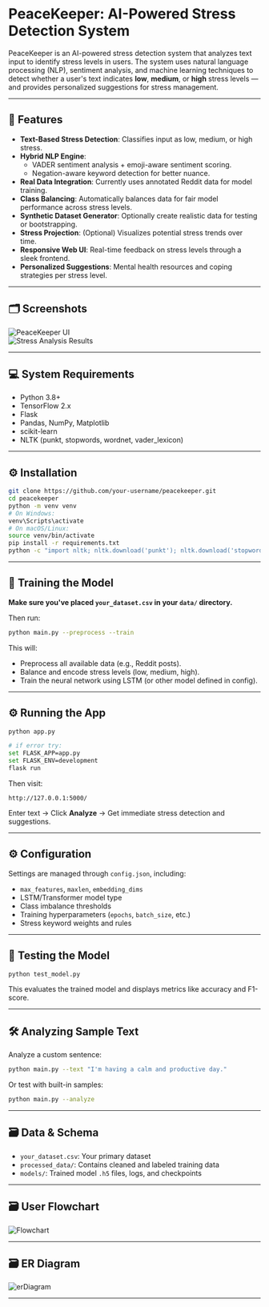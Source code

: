 
# PeaceKeeper: AI-Powered Stress Detection System

PeaceKeeper is an AI-powered stress detection system that analyzes text input to identify stress levels in users. The system uses natural language processing (NLP), sentiment analysis, and machine learning techniques to detect whether a user's text indicates **low**, **medium**, or **high** stress levels — and provides personalized suggestions for stress management.

---

## 🚀 Features

- **Text-Based Stress Detection**: Classifies input as low, medium, or high stress.
- **Hybrid NLP Engine**:
  - VADER sentiment analysis + emoji-aware sentiment scoring.
  - Negation-aware keyword detection for better nuance.
- **Real Data Integration**: Currently uses annotated Reddit data for model training.
- **Class Balancing**: Automatically balances data for fair model performance across stress levels.
- **Synthetic Dataset Generator**: Optionally create realistic data for testing or bootstrapping.
- **Stress Projection**: (Optional) Visualizes potential stress trends over time.
- **Responsive Web UI**: Real-time feedback on stress levels through a sleek frontend.
- **Personalized Suggestions**: Mental health resources and coping strategies per stress level.

---

## 🗂 Screenshots

![PeaceKeeper UI](screenshots/peacekeeper-ui.png)  
![Stress Analysis Results](screenshots/stress-analysis.png)

---

## 💻 System Requirements

- Python 3.8+
- TensorFlow 2.x
- Flask
- Pandas, NumPy, Matplotlib
- scikit-learn
- NLTK (punkt, stopwords, wordnet, vader_lexicon)

---

## ⚙️ Installation

```bash
git clone https://github.com/your-username/peacekeeper.git
cd peacekeeper
python -m venv venv
# On Windows:
venv\Scripts\activate
# On macOS/Linux:
source venv/bin/activate
pip install -r requirements.txt
python -c "import nltk; nltk.download('punkt'); nltk.download('stopwords'); nltk.download('wordnet'); nltk.download('vader_lexicon')"
```

---

## 🧠 Training the Model

**Make sure you've placed `your_dataset.csv` in your `data/` directory.**

Then run:
```bash
python main.py --preprocess --train
```

This will:
- Preprocess all available data (e.g., Reddit posts).
- Balance and encode stress levels (low, medium, high).
- Train the neural network using LSTM (or other model defined in config).

---

## ⚙️ Running the App

```bash
python app.py
```

```bash
# if error try:
set FLASK_APP=app.py
set FLASK_ENV=development
flask run
```

Then visit:
```
http://127.0.0.1:5000/
```

Enter text → Click **Analyze** → Get immediate stress detection and suggestions.

---

## ⚙️ Configuration

Settings are managed through `config.json`, including:

- `max_features`, `maxlen`, `embedding_dims`
- LSTM/Transformer model type
- Class imbalance thresholds
- Training hyperparameters (`epochs`, `batch_size`, etc.)
- Stress keyword weights and rules

---

## 🧪 Testing the Model

```bash
python test_model.py
```

This evaluates the trained model and displays metrics like accuracy and F1-score.

---

## 🛠 Analyzing Sample Text

Analyze a custom sentence:

```bash
python main.py --text "I'm having a calm and productive day."
```

Or test with built-in samples:

```bash
python main.py --analyze
```

---

## 🗃️ Data & Schema

- `your_dataset.csv`: Your primary dataset
- `processed_data/`: Contains cleaned and labeled training data
- `models/`: Trained model `.h5` files, logs, and checkpoints

---

## 🗃️ User Flowchart

![Flowchart](screenshots/user-flow.png)  

---

## 🗃️ ER Diagram

![erDiagram](screenshots/er-diagram.png)  

---
